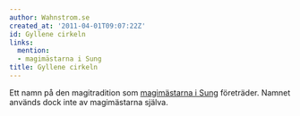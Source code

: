 ```yaml
---
author: Wahnstrom.se
created_at: '2011-04-01T09:07:22Z'
id: Gyllene cirkeln
links:
  mention:
  - magimästarna i Sung
title: Gyllene cirkeln
---
```


Ett namn på den magitradition som [magimästarna i Sung] företräder. Namnet används dock inte av
magimästarna själva.

  [magimästarna i Sung]: magimästarna_i_Sung